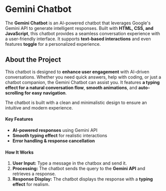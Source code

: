 # **Gemini Chatbot**  

The **Gemini Chatbot** is an AI-powered chatbot that leverages Google's Gemini API to generate intelligent responses. Built with **HTML, CSS, and JavaScript**, this chatbot provides a seamless conversation experience with a user-friendly interface. It supports **text-based interactions** and even features **toggle** for a personalized experience.  

## **About the Project**  

This chatbot is designed to **enhance user engagement** with AI-driven conversations. Whether you need quick answers, help with coding, or just a chatbot companion, the Gemini Chatbot can assist you. It features **a typing effect for a natural conversation flow**, **smooth animations**, and **auto-scrolling for easy navigation**.  

The chatbot is built with a clean and minimalistic design to ensure an intuitive and modern experience.  

#### **Key Features**  

- **AI-powered responses** using Gemini API  
- **Smooth typing effect** for realistic interactions    
- **Error handling & response cancellation**  

#### **How It Works**  

1. **User Input:** Type a message in the chatbox and send it.  
2. **Processing:** The chatbot sends the query to the **Gemini API** and retrieves a response.  
3. **Response Display:** The chatbot displays the response with a **typing effect** for realism.  
